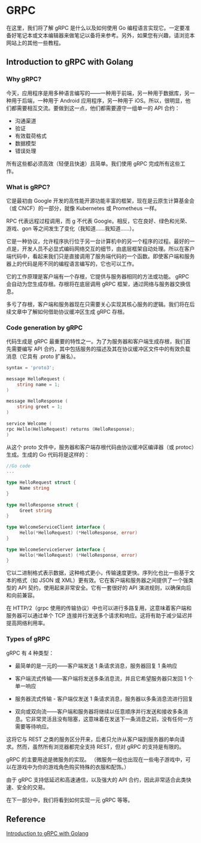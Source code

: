 # GRPC
在这里，我们将了解 gRPC 是什么以及如何使用 Go 编程语言实现它。一定要准备好笔记本或文本编辑器来做笔记以备将来参考。另外，如果您有兴趣，请浏览本网站上的其他一些教程。

## Introduction to gRPC with Golang

### Why gRPC?
今天，应用程序是用多种语言编写的——一种用于前端，另一种用于数据库，另一种用于后端，一种用于 Android 应用程序，另一种用于 iOS。所以，很明显，他们都需要相互交流。要做到这一点，他们都需要遵守一组单一的 API 合约：

- 沟通渠道
- 验证 
- 有效载荷格式 
- 数据模型 
- 错误处理

所有这些都必须高效（轻便且快速）且简单。我们使用 gRPC 完成所有这些工作。

### What is gRPC?
它是最初由 Google 开发的高性能开源功能丰富的框架，现在是云原生计算基金会（或 CNCF）的一部分，就像 Kubernetes 或 Prometheus 一样。

RPC 代表远程过程调用，而 g 不代表 Google。相反，它在良好、绿色和光荣、游戏、gon 等之间发生了变化（我知道……我知道……）。

它是一种协议，允许程序执行位于另一台计算机中的另一个程序的过程。最好的一点是，开发人员不必显式编码网络交互的细节，由底层框架自动处理。所以在客户端代码中，看起来我们只是直接调用了服务端代码的一个函数。即使客户端和服务器上的代码是用不同的编程语言编写的，它也可以工作。

它的工作原理是客户端有一个存根，它提供与服务器相同的方法或功能。 gRPC 会自动为您生成存根。存根将在底层调用 gRPC 框架，通过网络与服务器交换信息。

多亏了存根，客户端和服务器现在只需要关心实现其核心服务的逻辑。我们将在后续文章中了解如何借助协议缓冲区生成 gRPC 存根。

### Code generation by gRPC
代码生成是 gRPC 最重要的特性之一。为了为服务器和客户端生成存根，我们首先需要编写 API 合约，其中包括服务的描述及其在协议缓冲区文件中的有效负载消息（它具有 .proto 扩展名）。

```go
syntax = 'proto3';
 
message HelloRequest (
    string name = 1;
)
 
message HelloResponse (
    string greet = 1;
)
 
service Welcome (
rpc Hello(HelloRequest) returns (HelloResponse);
)
```

从这个 proto 文件中，服务器和客户端存根代码由协议缓冲区编译器（或 protoc）生成。生成的 Go 代码将是这样的：

```go
//Go code
...
 
type HelloRequest struct {
     Name string
}
 
type HelloResponse struct {
     Greet string
}
 
type WelcomeServiceClient interface {
     Hello(*HelloRequest) (*HelloResponse, error)
}
 
type WelcomeServiceServer interface {
     Hello(*HelloRequest) (*HelloResponse, error)
}
```

它以二进制格式表示数据，这种格式更小，传输速度更快。序列化也比一些基于文本的格式（如 JSON 或 XML）更有效。它在客户端和服务器之间提供了一个强类型的 API 契约，使用起来非常安全。它有一套很好的 API 演进规则，以确保向后和向前兼容。

在 HTTP/2（grpc 使用的传输协议）中也可以进行多路复用，这意味着客户端和服务器可以通过单个 TCP 连接并行发送多个请求和响应。这将有助于减少延迟并提高网络利用率。

### Types of gRPC

gRPC 有 4 种类型：

- 最简单的是一元的——客户端发送 1 条请求消息，服务器回复 1 条响应

- 客户端流式传输——客户端将发送多条消息流，并且它希望服务器只发回 1 个单一响应

- 服务器流式传输 - 客户端仅发送 1 条请求消息，服务器以多条消息流进行回复

- 双向或双向流——客户端和服务器将继续以任意顺序并行发送和接收多条消息。它非常灵活且没有阻塞，这意味着在发送下一条消息之前，没有任何一方需要等待响应。

这将它与 REST 之类的服务区分开来，后者只允许从客户端到服务器的单向请求。然而，虽然所有浏览器都完全支持 REST，但对 gRPC 的支持是有限的。

gRPC 的主要用途是微服务的实现。 （微服务一般也出现在一些电子游戏中，可以在游戏中为你的游戏角色购买特殊的衣服和配饰。）

由于 gRPC 支持低延迟和高速通信，以及强大的 API 合约，因此非常适合此类快速、安全的交易。

在下一部分中，我们将看到如何实现一元 gRPC 等等。


## Reference
[Introduction to gRPC with Golang](https://golangdocs.com/grpc-golang)


